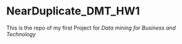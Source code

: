 # NearDuplicate_DMT_HW1
This is the repo of my first Project for *Data mining for Business and Technology*
